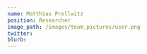 ```yaml
---
name: Matthias Prellwitz
position: Researcher
image_path: /images/team_pictures/user.png
twitter: 
blurb: 
---
```

